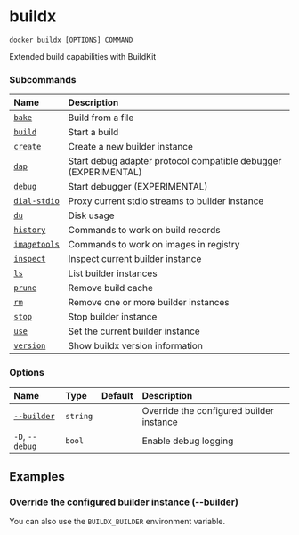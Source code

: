# buildx

```text
docker buildx [OPTIONS] COMMAND
```

<!---MARKER_GEN_START-->
Extended build capabilities with BuildKit

### Subcommands

| Name                                 | Description                                                     |
|:-------------------------------------|:----------------------------------------------------------------|
| [`bake`](buildx_bake.md)             | Build from a file                                               |
| [`build`](buildx_build.md)           | Start a build                                                   |
| [`create`](buildx_create.md)         | Create a new builder instance                                   |
| [`dap`](buildx_dap.md)               | Start debug adapter protocol compatible debugger (EXPERIMENTAL) |
| [`debug`](buildx_debug.md)           | Start debugger (EXPERIMENTAL)                                   |
| [`dial-stdio`](buildx_dial-stdio.md) | Proxy current stdio streams to builder instance                 |
| [`du`](buildx_du.md)                 | Disk usage                                                      |
| [`history`](buildx_history.md)       | Commands to work on build records                               |
| [`imagetools`](buildx_imagetools.md) | Commands to work on images in registry                          |
| [`inspect`](buildx_inspect.md)       | Inspect current builder instance                                |
| [`ls`](buildx_ls.md)                 | List builder instances                                          |
| [`prune`](buildx_prune.md)           | Remove build cache                                              |
| [`rm`](buildx_rm.md)                 | Remove one or more builder instances                            |
| [`stop`](buildx_stop.md)             | Stop builder instance                                           |
| [`use`](buildx_use.md)               | Set the current builder instance                                |
| [`version`](buildx_version.md)       | Show buildx version information                                 |


### Options

| Name                    | Type     | Default | Description                              |
|:------------------------|:---------|:--------|:-----------------------------------------|
| [`--builder`](#builder) | `string` |         | Override the configured builder instance |
| `-D`, `--debug`         | `bool`   |         | Enable debug logging                     |


<!---MARKER_GEN_END-->

## Examples

### <a name="builder"></a> Override the configured builder instance (--builder)

You can also use the `BUILDX_BUILDER` environment variable.

